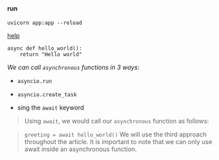 #### run
```
uvicorn app:app --reload
```

[help](https://www.twilio.com/blog/graphql-api-subscriptions-python-asyncio-ariadne)

```
async def hello_world():
    return "Hello world"
```

*We can call `asynchronous` functions in 3 ways:*

- `asyncio.run`

- `asyncio.create_task`

- sing the `await` keyword
> Using `await`, we would call our `asynchronous` function as follows:

> `greeting = await hello_world()` 
> We will use the third approach throughout the article. It is important to note that we can only use await inside an asynchronous function.


